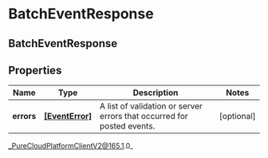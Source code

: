 # BatchEventResponse

## BatchEventResponse

## Properties

|Name | Type | Description | Notes|
|------------ | ------------- | ------------- | -------------|
| **errors** | [**[EventError]**]([EventError]) | A list of validation or server errors that occurred for posted events. | [optional] |



_PureCloudPlatformClientV2@165.1.0_
